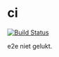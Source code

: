 # ci
[![Build Status](https://travis-ci.org/Shenaida/travis-angular.svg?branch=master)](https://travis-ci.org/Shenaida/travis-angular)

e2e niet gelukt. 
